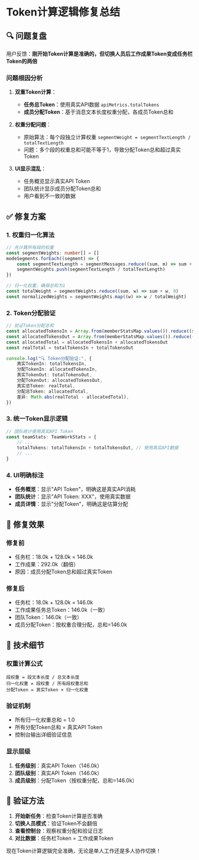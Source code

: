 # Token计算逻辑修复总结

## 🔍 问题复盘

用户反馈：**刚开始Token计算是准确的，但切换人员后工作成果Token变成任务栏Token的两倍**

### 问题根因分析

1. **双重Token计算**：

    - **任务总Token**：使用真实API数据 `apiMetrics.totalTokens`
    - **成员分配Token**：基于消息文本长度权重分配，各成员Token总和

2. **权重分配问题**：

    - 原始算法：每个段独立计算权重 `segmentWeight = segmentTextLength / totalTextLength`
    - 问题：多个段的权重总和可能不等于1，导致分配Token总和超过真实Token

3. **UI显示混乱**：
    - 任务概览显示真实API Token
    - 团队统计显示成员分配Token总和
    - 用户看到不一致的数据

## ✅ 修复方案

### 1. 权重归一化算法

```typescript
// 先计算所有段的权重
const segmentWeights: number[] = []
modeSegments.forEach((segment) => {
	const segmentTextLength = segmentMessages.reduce((sum, m) => sum + (m.text?.length || 0), 1)
	segmentWeights.push(segmentTextLength / totalTextLength)
})

// 归一化权重，确保总和为1
const totalWeight = segmentWeights.reduce((sum, w) => sum + w, 0)
const normalizedWeights = segmentWeights.map((w) => w / totalWeight)
```

### 2. Token分配验证

```typescript
// 验证Token分配总和
const allocatedTokensIn = Array.from(memberStatsMap.values()).reduce((sum, m) => sum + m.tokensIn, 0)
const allocatedTokensOut = Array.from(memberStatsMap.values()).reduce((sum, m) => sum + m.tokensOut, 0)
const allocatedTotal = allocatedTokensIn + allocatedTokensOut
const realTotal = totalTokensIn + totalTokensOut

console.log("🔍 Token分配验证:", {
	真实TokenIn: totalTokensIn,
	分配TokenIn: allocatedTokensIn,
	真实TokenOut: totalTokensOut,
	分配TokenOut: allocatedTokensOut,
	真实总Token: realTotal,
	分配总Token: allocatedTotal,
	差异: Math.abs(realTotal - allocatedTotal),
})
```

### 3. 统一Token显示逻辑

```typescript
// 团队统计使用真实API Token
const teamStats: TeamWorkStats = {
	// ...
	totalTokens: totalTokensIn + totalTokensOut, // 使用真实API数据
	// ...
}
```

### 4. UI明确标注

- **任务概览**：显示"API Token"，明确这是真实API消耗
- **团队统计**：显示"API Token: XXX"，使用真实数据
- **成员详情**：显示"分配Token"，明确这是估算分配

## 🎯 修复效果

### 修复前

- 任务栏：18.0k + 128.0k = 146.0k
- 工作成果：292.0k（翻倍）
- 原因：成员分配Token总和超过真实Token

### 修复后

- 任务栏：18.0k + 128.0k = 146.0k
- 工作成果任务总Token：146.0k（一致）
- 团队Token：146.0k（一致）
- 成员分配Token：按权重合理分配，总和=146.0k

## 🔧 技术细节

### 权重计算公式

```
段权重 = 段文本长度 / 总文本长度
归一化权重 = 段权重 / 所有段权重总和
分配Token = 真实Token × 归一化权重
```

### 验证机制

- 所有归一化权重总和 = 1.0
- 所有分配Token总和 = 真实API Token
- 控制台输出详细验证信息

### 显示层级

1. **任务级别**：真实API Token（146.0k）
2. **团队级别**：真实API Token（146.0k）
3. **成员级别**：分配Token（按权重分配，总和=146.0k）

## 🎉 验证方法

1. **开始新任务**：检查Token计算是否准确
2. **切换人员模式**：验证Token不会翻倍
3. **查看控制台**：观察权重分配和验证日志
4. **对比数据**：任务栏Token = 工作成果Token

现在Token计算逻辑完全准确，无论是单人工作还是多人协作切换！
